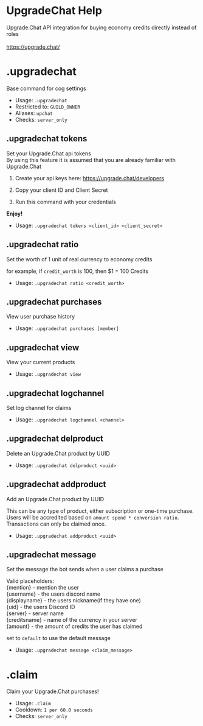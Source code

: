 # UpgradeChat Help

Upgrade.Chat API integration for buying economy credits directly instead of roles<br/><br/>https://upgrade.chat/

# .upgradechat
Base command for cog settings<br/>
 - Usage: `.upgradechat`
 - Restricted to: `GUILD_OWNER`
 - Aliases: `upchat`
 - Checks: `server_only`
## .upgradechat tokens
Set your Upgrade.Chat api tokens<br/>
By using this feature it is assumed that you are already familiar with Upgrade.Chat<br/>

1. Create your api keys here: https://upgrade.chat/developers<br/>

2. Copy your client ID and Client Secret<br/>

3. Run this command with your credentials<br/>

**Enjoy!**<br/>
 - Usage: `.upgradechat tokens <client_id> <client_secret>`
## .upgradechat ratio
Set the worth of 1 unit of real currency to economy credits<br/>

for example, if `credit_worth` is 100, then $1 = 100 Credits<br/>
 - Usage: `.upgradechat ratio <credit_worth>`
## .upgradechat purchases
View user purchase history<br/>
 - Usage: `.upgradechat purchases [member]`
## .upgradechat view
View your current products<br/>
 - Usage: `.upgradechat view`
## .upgradechat logchannel
Set log channel for claims<br/>
 - Usage: `.upgradechat logchannel <channel>`
## .upgradechat delproduct
Delete an Upgrade.Chat product by UUID<br/>
 - Usage: `.upgradechat delproduct <uuid>`
## .upgradechat addproduct
Add an Upgrade.Chat product by UUID<br/>

This can be any type of product, either subscription or one-time purchase.<br/>
Users will be accredited based on `amount spend * conversion ratio`.<br/>
Transactions can only be claimed once.<br/>
 - Usage: `.upgradechat addproduct <uuid>`
## .upgradechat message
Set the message the bot sends when a user claims a purchase<br/>

Valid placeholders:<br/>
{mention} - mention the user<br/>
{username} - the users discord name<br/>
{displayname} - the users nickname(if they have one)<br/>
{uid} - the users Discord ID<br/>
{server} - server name<br/>
{creditsname} - name of the currency in your server<br/>
{amount} - the amount of credits the user has claimed<br/>

set to `default` to use the default message<br/>
 - Usage: `.upgradechat message <claim_message>`
# .claim
Claim your Upgrade.Chat purchases!<br/>
 - Usage: `.claim`
 - Cooldown: `1 per 60.0 seconds`
 - Checks: `server_only`
